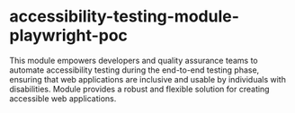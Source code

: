 # accessibility-testing-module-playwright-poc
This module empowers developers and quality assurance teams to automate accessibility testing during the end-to-end testing phase, ensuring that web applications are inclusive and usable by individuals with disabilities. Module provides a robust and flexible solution for creating accessible web applications.
